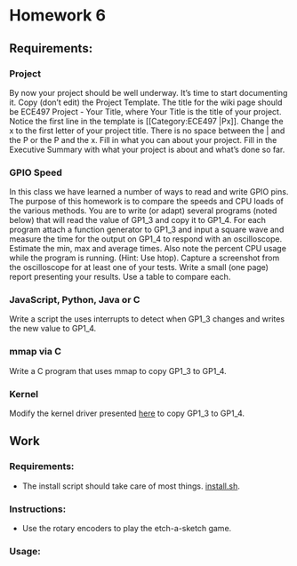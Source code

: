 # Homework 6

## Requirements:
### Project
By now your project should be well underway.  It’s time to start documenting it.  Copy (don’t edit) the Project Template. The title for the wiki page should be ECE497 Project - Your Title, where Your Title is the title of your project.  Notice the first line in the template is [[Category:ECE497 |Px]].  Change the x to the first letter of your project title. There is no space between the | and the P or the P and the x.
Fill in what you can about your project.  Fill in the Executive Summary with what your project is about and what’s done so far.
### GPIO Speed
In this class we have learned a number of ways to read and write GPIO pins.  The purpose of this homework is to compare the speeds and CPU loads of the various methods. You are to write (or adapt) several programs (noted below) that will read the value of GP1_3 and copy it to GP1_4. For each program attach a function generator to GP1_3 and input a square wave and measure the time for the output on GP1_4 to respond with an oscilloscope. Estimate the min, max and average times.  Also note the percent CPU usage while the program is running. (Hint:  Use htop). Capture a screenshot from the oscilloscope for at least one of your tests. Write a small (one page) report presenting your results.  Use a table to compare each.
### JavaScript, Python, Java or C
Write a script the uses interrupts to detect when GP1_3 changes and writes the new value to GP1_4.
### mmap via C
Write a C program that uses mmap to copy GP1_3 to GP1_4.
### Kernel
Modify the kernel driver presented [here](http://derekmolloy.ie/kernel-gpio-programming-buttons-and-leds) to copy GP1_3 to GP1_4.




## Work

### Requirements:
- The install script should take care of most things. [install.sh](install.sh).

### Instructions:
- Use the rotary encoders to play the etch-a-sketch game.

### Usage:
